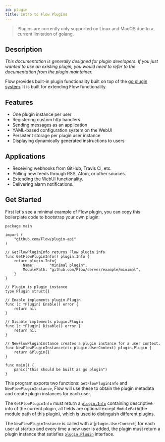 ```yaml
---
id: plugin
title: Intro to Flow Plugins
---
```


> Plugins are currently only supported on Linux and MacOS due to a current limitation of golang.

## Description

_This documentation is generally designed for plugin developers. If you just wanted to use an existing plugin, you would need to refer to the documentation from the plugin maintainer._

Flow provides built-in plugin functionality built on top of the [go plugin system](https://godoc.org/plugin). It is built for extending Flow functionality.

## Features

- One plugin instance per user
- Registering custom http handlers
- Sending messages as an application
- YAML-based configuration system on the WebUI
- Persistent storage per plugin user instance
- Displaying dynamically generated instructions to users

## Applications

- Receiving webhooks from GitHub, Travis CI, etc.
- Polling new feeds through RSS, Atom, or other sources.
- Extending the WebUI functionality.
- Delivering alarm notifications.

## Get Started

First let's see a minimal example of Flow plugin, you can copy this boilerplate code to bootstrap your own plugin:

```golang
package main

import (
	"github.com/Flow/plugin-api"
)

// GetFlowPluginInfo returns Flow plugin info
func GetFlowPluginInfo() plugin.Info {
	return plugin.Info{
		Name:       "minimal plugin",
		ModulePath: "github.com/Flow/server/example/minimal",
	}
}

// Plugin is plugin instance
type Plugin struct{}

// Enable implements plugin.Plugin
func (c *Plugin) Enable() error {
	return nil
}

// Disable implements plugin.Plugin
func (c *Plugin) Disable() error {
	return nil
}

// NewFlowPluginInstance creates a plugin instance for a user context.
func NewFlowPluginInstance(ctx plugin.UserContext) plugin.Plugin {
	return &Plugin{}
}

func main() {
	panic("this should be built as go plugin")
}
```

This program exports two functions: `GetFlowPluginInfo` and `NewFlowPluginInstance`, Flow will use these to obtain the plugin metadata and create plugin instances for each user.

The `GetFlowPluginInfo` must return a [`plugin.Info`](https://godoc.org/github.com/Flow/plugin-api#Info) containing descriptive info of the current plugin, all fields are optional except `ModulePath`(the module path of this plugin), which is used to distinguish different plugins.

The `NewFlowPluginInstance` is called with a [`plugin.UserContext`] for each user at startup and every time a new user is added, the plugin must return a plugin instance that satisfies [`plugin.Plugin`](https://godoc.org/github.com/Flow/plugin-api#Plugin) interface.

